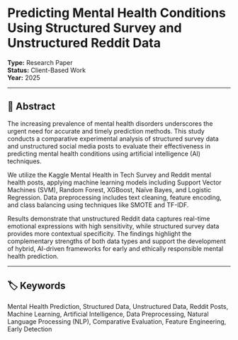 # Predicting Mental Health Conditions Using Structured Survey and Unstructured Reddit Data

**Type:** Research Paper  
**Status:** Client-Based Work  
**Year:** 2025

---

## 📄 Abstract

The increasing prevalence of mental health disorders underscores the urgent need for accurate and timely prediction methods. This study conducts a comparative experimental analysis of structured survey data and unstructured social media posts to evaluate their effectiveness in predicting mental health conditions using artificial intelligence (AI) techniques.

We utilize the Kaggle Mental Health in Tech Survey and Reddit mental health posts, applying machine learning models including Support Vector Machines (SVM), Random Forest, XGBoost, Naïve Bayes, and Logistic Regression. Data preprocessing includes text cleaning, feature encoding, and class balancing using techniques like SMOTE and TF-IDF.

Results demonstrate that unstructured Reddit data captures real-time emotional expressions with high sensitivity, while structured survey data provides more contextual specificity. The findings highlight the complementary strengths of both data types and support the development of hybrid, AI-driven frameworks for early and ethically responsible mental health prediction.

---

## 🏷️ Keywords

Mental Health Prediction, Structured Data, Unstructured Data, Reddit Posts, Machine Learning, Artificial Intelligence, Data Preprocessing, Natural Language Processing (NLP), Comparative Evaluation, Feature Engineering, Early Detection
